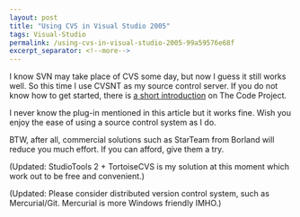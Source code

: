 ```yaml
---
layout: post
title: "Using CVS in Visual Studio 2005"
tags: Visual-Studio
permalink: /using-cvs-in-visual-studio-2005-99a59576e68f
excerpt_separator: <!--more-->
---
```

I know SVN may take place of CVS some day, but now I guess it still works well. So this time I use CVSNT as my source control server. If you do not know how to get started, there is [a short introduction](http://www.codeproject.com/macro/CVS_with_VSNET.asp) on The Code Project.
<!--more-->

I never know the plug-in mentioned in this article but it works fine. Wish you enjoy the ease of using a source control system as I do.

BTW, after all, commercial solutions such as StarTeam from Borland will reduce you much effort. If you can afford, give them a try.

(Updated: StudioTools 2 + TortoiseCVS is my solution at this moment which work out to be free and convenient.)

(Updated: Please consider distributed version control system, such as Mercurial/Git. Mercurial is more Windows friendly IMHO.)
